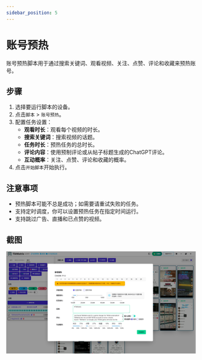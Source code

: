 ```yaml
---
sidebar_position: 5
---
```


# 账号预热

账号预热脚本用于通过搜索关键词、观看视频、关注、点赞、评论和收藏来预热账号。

## 步骤

1. 选择要运行脚本的设备。
2. 点击`脚本` > `账号预热`。
3. 配置任务设置：
   - **观看时长**：观看每个视频的时长。
   - **搜索关键词**：搜索视频的话题。
   - **任务时长**：预热任务的总时长。
   - **评论内容**：使用预制评论或从帖子标题生成的ChatGPT评论。
   - **互动概率**：关注、点赞、评论和收藏的概率。
4. 点击`开始脚本`开始执行。

## 注意事项

- 预热脚本可能不总是成功；如需要请重试失败的任务。
- 支持定时调度，你可以设置预热任务在指定时间运行。
- 支持跳过广告、直播和已点赞的视频。

## 截图

![预热](../img/warmup.png)
